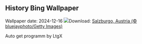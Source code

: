 ## History Bing Wallpaper
Wallpaper date: 2024-12-16
![](https://www.bing.com/th?id=OHR.SalzburgSnow_ES-ES9070747480_UHD.jpg&w=1000)Download: [Salzburgo, Austria (© bluejayphoto/Getty Images)](https://www.bing.com/th?id=OHR.SalzburgSnow_ES-ES9070747480_UHD.jpg)

Auto get programm by LtgX
